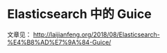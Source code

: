 # Elasticsearch 中的 Guice



文章见： http://laijianfeng.org/2018/08/Elasticsearch-%E4%B8%AD%E7%9A%84-Guice/ 